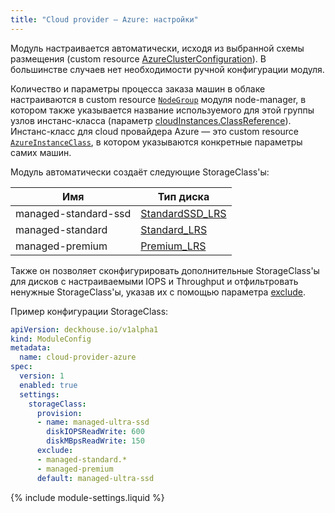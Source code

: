 ```yaml
---
title: "Cloud provider — Azure: настройки"
---
```


Модуль настраивается автоматически, исходя из выбранной схемы размещения (custom resource [AzureClusterConfiguration](cluster_configuration.html#azureclusterconfiguration)). В большинстве случаев нет необходимости ручной конфигурации модуля.

Количество и параметры процесса заказа машин в облаке настраиваются в custom resource [`NodeGroup`](../040-node-manager/cr.html#nodegroup) модуля node-manager, в котором также указывается название используемого для этой группы узлов инстанс-класса (параметр [cloudInstances.ClassReference](../040-node-manager/cr.html#nodegroup-v1-spec-cloudinstances-classreference)). Инстанс-класс для cloud провайдера Azure — это custom resource [`AzureInstanceClass`](cr.html#azureinstanceclass), в котором указываются конкретные параметры самих машин.

<div markdown="0" style="height: 0;" id="storage"></div>
Модуль автоматически создаёт следующие StorageClass'ы:

| Имя | Тип диска |
|---|---|
|managed-standard-ssd|[StandardSSD_LRS](https://docs.microsoft.com/en-us/azure/virtual-machines/disks-types#standard-ssd)|
|managed-standard|[Standard_LRS](https://docs.microsoft.com/en-us/azure/virtual-machines/disks-types#standard-hdd)|
|managed-premium|[Premium_LRS](https://docs.microsoft.com/en-us/azure/virtual-machines/disks-types#premium-ssd)|

Также он позволяет сконфигурировать дополнительные StorageClass'ы для дисков с настраиваемыми IOPS и Throughput и отфильтровать ненужные StorageClass'ы, указав их с помощью параметра [exclude](#parameters-storageclass-exclude).

Пример конфигурации StorageClass:

```yaml
apiVersion: deckhouse.io/v1alpha1
kind: ModuleConfig
metadata:
  name: cloud-provider-azure
spec:
  version: 1
  enabled: true
  settings:
    storageClass:
      provision:
      - name: managed-ultra-ssd
        diskIOPSReadWrite: 600
        diskMBpsReadWrite: 150
      exclude:
      - managed-standard.*
      - managed-premium
      default: managed-ultra-ssd
```

{% include module-settings.liquid %}
